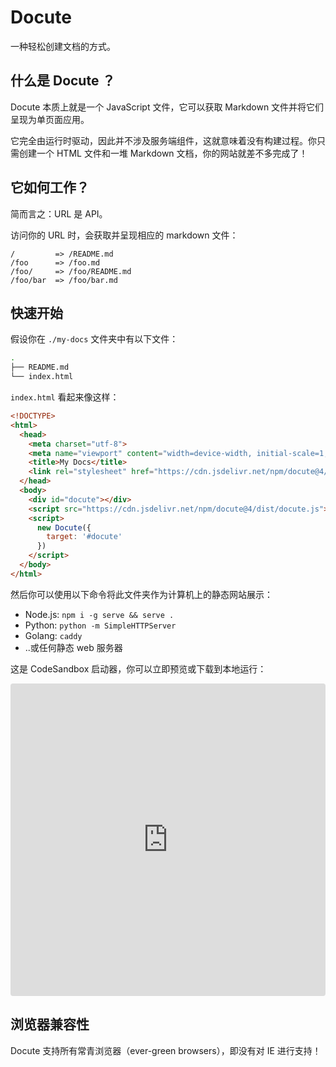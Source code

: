 # Docute

一种轻松创建文档的方式。

## 什么是 Docute ？

Docute 本质上就是一个 JavaScript 文件，它可以获取 Markdown 文件并将它们呈现为单页面应用。

它完全由运行时驱动，因此并不涉及服务端组件，这就意味着没有构建过程。你只需创建一个 HTML 文件和一堆 Markdown 文档，你的网站就差不多完成了！

## 它如何工作？

简而言之：URL 是 API。

访问你的 URL 时，会获取并呈现相应的 markdown 文件：

```
/         => /README.md
/foo      => /foo.md
/foo/     => /foo/README.md
/foo/bar  => /foo/bar.md
```

## 快速开始

假设你在 `./my-docs` 文件夹中有以下文件：

```bash
.
├── README.md
└── index.html
```

`index.html` 看起来像这样：

```html {highlight:[7,'10-16']}
<!DOCTYPE>
<html>
  <head>
    <meta charset="utf-8">
    <meta name="viewport" content="width=device-width, initial-scale=1, shrink-to-fit=no">
    <title>My Docs</title>
    <link rel="stylesheet" href="https://cdn.jsdelivr.net/npm/docute@4/dist/docute.css">
  </head>
  <body>
    <div id="docute"></div>
    <script src="https://cdn.jsdelivr.net/npm/docute@4/dist/docute.js"></script>
    <script>
      new Docute({
        target: '#docute'
      })
    </script>
  </body>
</html>
```

然后你可以使用以下命令将此文件夹作为计算机上的静态网站展示：

- Node.js: `npm i -g serve && serve .`
- Python: `python -m SimpleHTTPServer`
- Golang: `caddy`
- ..或任何静态 web 服务器

这是 CodeSandbox 启动器，你可以立即预览或下载到本地运行：

<iframe src="https://codesandbox.io/embed/174359y77?module=%2Fmain.js" style="width:100%; height:500px; border:0; border-radius: 4px; overflow:hidden;" sandbox="allow-modals allow-forms allow-popups allow-scripts allow-same-origin"></iframe>

## 浏览器兼容性

Docute 支持所有常青浏览器（ever-green browsers），即没有对 IE 进行支持！
